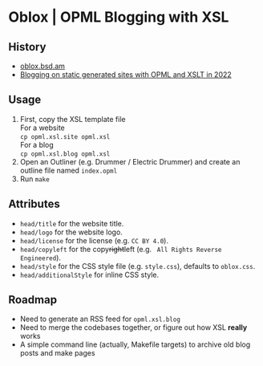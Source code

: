 # Oblox | OPML Blogging with XSL

## History

- [oblox.bsd.am](https://oblox.bsd.am)
- [Blogging on static generated sites with OPML and XSLT in 2022](https://weblog.antranigv.am/posts/2022/04/opml-xslt-2022/)

## Usage

1. First, copy the XSL template file  
   For a website  
   `cp opml.xsl.site opml.xsl`  
   For a blog  
   `cp opml.xsl.blog opml.xsl`  
2. Open an Outliner (e.g. Drummer / Electric Drummer) and create an outline file named `index.opml`
3. Run `make`

## Attributes

- `head/title` for the website title.
- `head/logo` for the website logo.
- `head/license` for the license (e.g. `CC BY 4.0`).
- `head/copyleft` for the copy~~right~~left (e.g. ` All Rights Reverse Engineered`).
- `head/style` for the CSS style file (e.g. `style.css`), defaults to `oblox.css`.
- `head/additionalStyle` for inline CSS style.

## Roadmap

- Need to generate an RSS feed for `opml.xsl.blog`
- Need to merge the codebases together, or figure out how XSL **really** works
- A simple command line (actually, Makefile targets) to archive old blog posts and make pages

